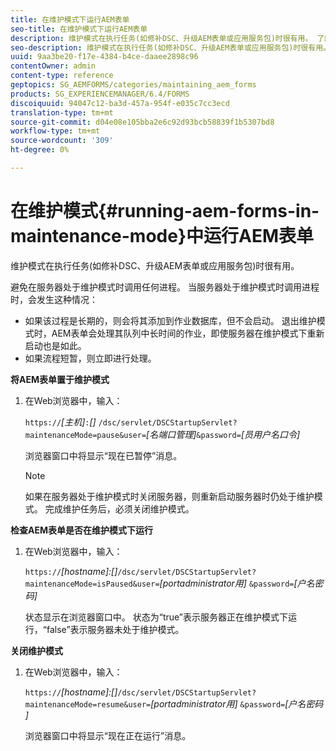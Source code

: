 ```yaml
---
title: 在维护模式下运行AEM表单
seo-title: 在维护模式下运行AEM表单
description: 维护模式在执行任务(如修补DSC、升级AEM表单或应用服务包)时很有用。 了解有关在维护模式下运行AEM表单的更多信息。
seo-description: 维护模式在执行任务(如修补DSC、升级AEM表单或应用服务包)时很有用。 了解有关在维护模式下运行AEM表单的更多信息。
uuid: 9aa3be20-f17e-4384-b4ce-daaee2898c96
contentOwner: admin
content-type: reference
geptopics: SG_AEMFORMS/categories/maintaining_aem_forms
products: SG_EXPERIENCEMANAGER/6.4/FORMS
discoiquuid: 94047c12-ba3d-457a-954f-e035c7cc3ecd
translation-type: tm+mt
source-git-commit: d04e08e105bba2e6c92d93bcb58839f1b5307bd8
workflow-type: tm+mt
source-wordcount: '309'
ht-degree: 0%

---
```



# 在维护模式{#running-aem-forms-in-maintenance-mode}中运行AEM表单

维护模式在执行任务(如修补DSC、升级AEM表单或应用服务包)时很有用。

避免在服务器处于维护模式时调用任何进程。 当服务器处于维护模式时调用进程时，会发生这种情况：

* 如果该过程是长期的，则会将其添加到作业数据库，但不会启动。 退出维护模式时，AEM表单会处理其队列中长时间的作业，即使服务器在维护模式下重新启动也是如此。
* 如果流程短暂，则立即进行处理。

**将AEM表单置于维护模式**

1. 在Web浏览器中，输入：

   `https://`*[主机&#x200B;]*`:`*[]* `/dsc/servlet/DSCStartupServlet?maintenanceMode=pause&user=`*[名端口管理&#x200B;]*`&password=`*[员用户名口令]*

   浏览器窗口中将显示“现在已暂停”消息。

   >[!NOTE]
   >
   >如果在服务器处于维护模式时关闭服务器，则重新启动服务器时仍处于维护模式。 完成维护任务后，必须关闭维护模式。

**检查AEM表单是否在维护模式下运行**

1. 在Web浏览器中，输入：

   `https://`*[hostname]:[]*`/dsc/servlet/DSCStartupServlet?maintenanceMode=isPaused&user=`*[portadministrator用]* `&password=`*[户名密码&#x200B;]*

   状态显示在浏览器窗口中。 状态为“true”表示服务器正在维护模式下运行，“false”表示服务器未处于维护模式。

**关闭维护模式**

1. 在Web浏览器中，输入：

   `https://`*[hostname]:[]*`/dsc/servlet/DSCStartupServlet?maintenanceMode=resume&user=`*[portadministrator用]* `&password=`*[户名密码&#x200B;]*

   浏览器窗口中将显示“现在正在运行”消息。

